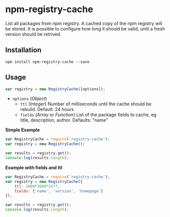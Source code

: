 # npm-registry-cache
List all packages from npm registry. A cached copy of the npm registry will be stored. It is possible to configure how long it should be valid, until a fresh version should be retrived.

## Installation
```
npm install npm-registry-cache --save
```

## Usage

```js
var registry = new RegistryCache([options]);
```

 - `options` (_Object_)
 	- `ttl` (_Integer_) Number of milliseconds until the cache should be rebuild. Default: 24 hours
 	- `fields` (_Array_ or _Function_) List of the package fields to cache, eg title, description, author. Defaults: "name"

**Simple Example**
```js
var RegistryCache = require('registry-cache');
var registry = new RegistryCache();

var results = registry.get();
console.log(results.length);
```

**Example with fields and ttl**
```js
var RegistryCache = require('registry-cache');
var registry = new RegistryCache({
	ttl: 1000*3600*24*7,
	fields: ['name', 'version', 'homepage']
});

var results = registry.get();
console.log(results.length);
```
